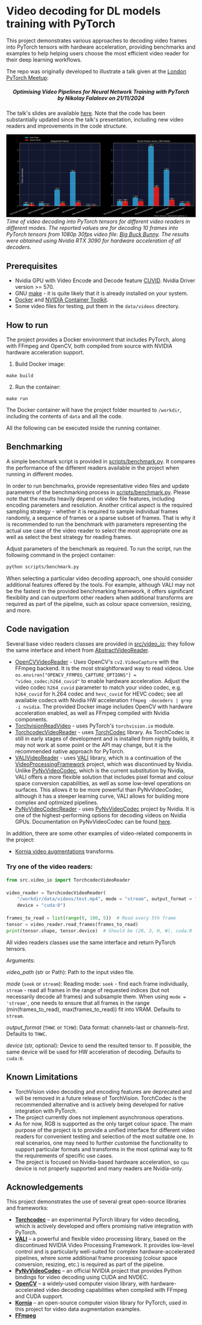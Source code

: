 # Video decoding for DL models training with PyTorch

This project demonstrates various approaches to decoding video frames into PyTorch tensors with hardware acceleration, providing benchmarks and examples to help helping users choose the most efficient video reader for their deep learning workflows.

The repo was originally developed to illustrate a talk given at the [London PyTorch Meetup](https://www.meetup.com/London-PyTorch-Meetup/):
<h5 align="center">
  Optimising Video Pipelines for Neural Network Training with PyTorch<br>
      by <i>Nikolay Falaleev</i> on 21/11/2024
</h5>

The talk's slides are available [here](https://docs.google.com/presentation/d/1Qw9Cy0Pjikf5IBdZIGVqK968cKepKN2GuZD6hA1At8s/edit?usp=sharing). Note that the code has been substantially updated since the talk's presentation, including new video readers and improvements in the code structure.

![Benchmarks results](/readme_imgs/benchmarks.png)
_Time of video decoding into PyTorch tensors for different video readers in different modes. The reported values are for decoding 10 frames into PyTorch tensors from 1080p 30fps video file: [Big Buck Bunny](https://download.blender.org/demo/movies/BBB/). The results were obtained using Nvidia RTX 3090 for hardware acceleration of all decoders._

## Prerequisites

* Nvidia GPU with Video Encode and Decode feature [CUVID](https://developer.nvidia.com/video-encode-and-decode-gpu-support-matrix-new). Nvidia Driver version >= 570.
* GNU [make](https://www.gnu.org/software/make/) - it is quite likely that it is already installed on your system.
* [Docker](https://docs.docker.com/engine/install/) and [NVIDIA Container Toolkit](https://docs.nvidia.com/datacenter/cloud-native/container-toolkit/latest/install-guide.html).
* Some video files for testing, put them in the `data/videos` directory.

## How to run

The project provides a Docker environment that includes PyTorch, along with FFmpeg and OpenCV, both compiled from source with NVIDIA hardware acceleration support.

1. Build Docker image:

```
make build
```

2. Run the container:
```
make run
```

The Docker container will have the project folder mounted to `/workdir`, including the contents of `data` and all the code.

All the following can be executed inside the running container.

## Benchmarking
A simple benchmark script is provided in [scripts/benchmark.py](scripts/benchmark.py). It compares the performance of the different readers available in the project when running in different modes.

In order to run benchmarks, provide representative video files and update parameters of the benchmarking process in [scripts/benchmark.py](scripts/benchmark.py). Please note that the results heavily depend on video file features, including encoding parameters and resolution. Another critical aspect is the required sampling strategy - whether it is required to sample individual frames randomly, a sequence of frames or a sparse subset of frames. That is why it is recommended to run the benchmark with parameters representing the actual use case of the video reader to select the most appropriate one as well as select the best strategy for reading frames.

Adjust parameters of the benchmark as required. To run the script, run the following command in the project container:

```bash
python scripts/benchmark.py
```

When selecting a particular video decoding approach, one should consider additional features offered by the tools. For example, although VALI may not be the fastest in the provided benchmarking framework, it offers significant flexibility and can outperform other readers when additional transforms are required as part of the pipeline, such as colour space conversion, resizing, and more.

## Code navigation

Several base video readers classes are provided in [src/video_io](src/video_io); they follow the same interface and inherit from [AbstractVideoReader](src/video_io/abstract_reader.py).

* [OpenCVVideoReader](src/video_io/opencv_reader.py) - Uses OpenCV's `cv2.VideoCapture` with the FFmpeg backend. It is the most straightforward way to read videos. Use `os.environ["OPENCV_FFMPEG_CAPTURE_OPTIONS"] = "video_codec;h264_cuvid"` to enable hardware acceleration. Adjust the video codec `h264_cuvid` parameter to match your video codec, e.g. `h264_cuvid` for h.264 codec and `hevc_cuvid` for HEVC codec; see all available codecs with Nvidia HW acceleration `ffmpeg -decoders | grep -i nvidia`. The provided Docker image includes OpenCV with hardware acceleration enabled, as well as FFmpeg compiled with Nvidia components.
* [TorchvisionReadVideo](src/video_io/torchvision_reader.py) - uses PyTorch's `torchvision.io` module.
* [TorchcodecVideoReader](src/video_io/torchcodec_reader.py) - uses [TorchCodec](https://github.com/pytorch/torchcodec) library. As TorchCodec is still in early stages of development and is installed from nightly builds, it may not work at some point or the API may change, but it is the recommended native approach for PyTorch.
* [VALIVideoReader](src/video_io/vali_reader.py) - uses [VALI](https://github.com/RomanArzumanyan/VALI) library, which is a continuation of the [VideoProcessingFramework](https://github.com/NVIDIA/VideoProcessingFramework) project, which was discontinued by Nvidia. Unlike [PyNvVideoCodec](https://pypi.org/project/PyNvVideoCodec/), which is the current substitution by Nvidia, VALI offers a more flexible solution that includes pixel format and colour space conversion capabilities, as well as some low-level operations on surfaces. This allows it to be more powerful than PyNvVideoCodec, although it has a steeper learning curve, VALI allows for building more complex and optimized pipelines.
* [PyNvVideoCodecReader](src/video_io/nvcodec_reader.py) - uses [PyNvVideoCodec](https://developer.nvidia.com/pynvvideocodec) project by Nvidia. It is one of the highest-performing options for decoding videos on Nvidia GPUs. Documentation on PyNvVideoCodec can be found [here](https://docs.nvidia.com/video-technologies/pynvvideocodec/index.html).

In addition, there are some other examples of video-related components in the project:
* [Kornia video augmentations](src/transforms.py) transforms.


### Try one of the video readers:

```python
from src.video_io import TorchcodecVideoReader

video_reader = TorchcodecVideoReader(
    "/workdir/data/videos/test.mp4", mode = "stream", output_format = "TCHW",
    device = "cuda:0")

frames_to_read = list(range(0, 100, 5))  # Read every 5th frame
tensor = video_reader.read_frames(frames_to_read)
print(tensor.shape, tensor.device)  # Should be (20, 3, H, W), cuda:0
```

All video readers classes use the same interface and return PyTorch tensors.

Arguments:

_video_path_ (str or Path): Path to the input video file.

_mode_ (`seek` or `stream`): Reading mode: `seek` -
find each frame individually, `stream` - read all frames in
the range of requested indices (but not necessarily decode all frames) and subsample them. When using `mode = 'stream'`,
one needs to ensure that all frames in the range
(min(frames_to_read), max(frames_to_read)) fit into VRAM.
Defaults to `stream`.

_output_format_ (`THWC` or `TCHW`): Data format:
channels-last or channels-first. Defaults to `THWC`.

_device_ (str, optional): Device to send the resulted tensor to. If possible, the same device will be used for HW acceleration of decoding. Defaults to `cuda:0`.


## Known Limitations

* TorchVision video decoding and encoding features are deprecated and will be removed in a future release of TorchVision. TorchCodec is the recommended alternative and is actively being developed for native integration with PyTorch.
* The project currently does not implement asynchronous operations.
* As for now, RGB is supported as the only target colour space. The main purpose of the project is to provide a unified interface for different video readers for convenient testing and selection of the most suitable one. In real scenarios, one may need to further customise the functionality to support particular formats and transforms in the most optimal way to fit the requirements of specific use cases.
* The project is focused on Nvidia-based hardware acceleration, so `cpu` device is not properly supported and many readers are Nvidia-only.

## Acknowledgements

This project demonstrates the use of several great open-source libraries and frameworks:

- **[Torchcodec](https://github.com/pytorch/torchcodec)** – an experimental PyTorch library for video decoding, which is actively developed and offers promising native integration with PyTorch.
- **[VALI](https://github.com/RomanArzumanyan/VALI)** – a powerful and flexible video processing library, based on the discontinued NVIDIA Video Processing Framework. It provides low-level control and is particularly well-suited for complex hardware-accelerated pipelines, where some additional frame processing (colour space conversion, resizing, etc.) is required as part of the pipeline.
- **[PyNvVideoCodec](https://developer.nvidia.com/pynvvideocodec)** – an official NVIDIA project that provides Python bindings for video decoding using CUDA and NVDEC.
- **[OpenCV](https://opencv.org/)** – a widely-used computer vision library, with hardware-accelerated video decoding capabilities when compiled with FFmpeg and CUDA support.
- **[Kornia](https://kornia.org/)** – an open-source computer vision library for PyTorch, used in this project for video data augmentation examples.
- **[FFmpeg](https://ffmpeg.org/)**
